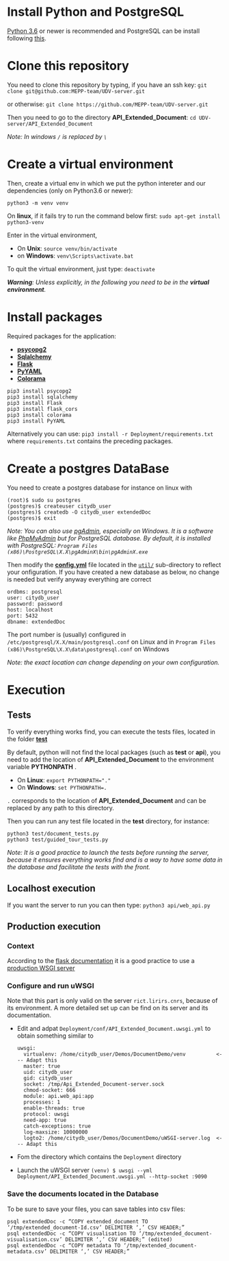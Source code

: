 # Install Python and PostgreSQL

[Python 3.6](https://www.python.org/downloads/) or newer is recommended and PostgreSQL can be install following 
[this](https://www.postgresql.org/docs/9.3/static/tutorial-install.html).

# Clone this repository

You need to clone this repository by typing, if you have an ssh key: `git clone git@github.com:MEPP-team/UDV-server.git`

or otherwise: `git clone https://github.com/MEPP-team/UDV-server.git`

Then you need to go to the directory **API_Extended_Document**: `cd UDV-server/API_Extended_Document`

*Note: In windows `/` is replaced by `\`*

# Create a virtual environment

Then, create a virtual env in which we put the python intereter and our dependencies (only on Python3.6 or newer):
```
python3 -m venv venv
```

On **linux**, if it fails try to run the command below first: `sudo apt-get install python3-venv`

Enter in the virtual environment, 
- On **Unix**: `source venv/bin/activate`
- on **Windows**: `venv\Scripts\activate.bat`
  
To quit the virtual environment, just type:   `deactivate`

***Warning**: Unless explicitly, in the following you need to be in the **virtual environment**.*

# Install packages

Required packages for the application:
- [**psycopg2**](http://initd.org/psycopg/)
- [**Sqlalchemy**](https://www.sqlalchemy.org/)
- [**Flask**](http://flask.pocoo.org/)
- [**PyYAML**](https://pyyaml.org/wiki/PyYAMLDocumentation)
- [**Colorama**](https://pypi.org/project/colorama/)

```
pip3 install psycopg2
pip3 install sqlalchemy
pip3 install Flask
pip3 install flask_cors
pip3 install colorama
pip3 install PyYAML
```

Alternatively you can use: `pip3 install -r Deployment/requirements.txt` where `requirements.txt` contains the preceding packages.


# Create a postgres DataBase
You need to create a postgres database for instance on linux with
```
(root)$ sudo su postgres
(postgres)$ createuser citydb_user
(postgres)$ createdb -O citydb_user extendedDoc
(postgres)$ exit
```

*Note: You can also use [pgAdmin](https://www.pgadmin.org), especially on Windows. 
It is a software like [PhpMyAdmin](https://www.phpmyadmin.net/) but for PostgreSQL database.
By default, it is installed with PostgreSQL: `Program Files (x86)\PostgreSQL\X.X\pgAdminX\bin\pgAdminX.exe`*

Then modify the [**config.yml**](util/config.yml) 
file located in the [`util/`](util) sub-directory to reflect your onfiguration. 
If you have created a new database as below, no change is needed but verify anyway everything are correct

```
ordbms: postgresql
user: citydb_user
password: password
host: localhost
port: 5432
dbname: extendedDoc
```
The port number is (usually) configured in `/etc/postgresql/X.X/main/postgresql.conf` on Linux
and in `Program Files (x86)\PostgreSQL\X.X\data\postgresql.conf` on Windows

*Note: the exact location can change depending on your own configuration.*

# Execution

## Tests

To verify everything works find, you can execute the tests files, located in the folder 
[**test**](test)

By default, python will not find the local packages (such as **test** or **api**), 
you need to add the location of **API_Extended_Document** to the environment variable **PYTHONPATH** .
- On **Linux**: `export PYTHONPATH="."`
- On **Windows**: `set PYTHONPATH=.`

`.` corresponds to the location of **API_Extended_Document** and can be replaced 
by any path to this directory.

Then you can run any test file located in the **test** directory, for instance: 
```
python3 test/document_tests.py
python3 test/guided_tour_tests.py
```

*Note: It is a good practice to launch the tests before running the server, because it ensures everything works find and 
is a way to have some data in the database and facilitate the tests with the front.*

## Localhost execution

If you want the server to run you can then type: `python3 api/web_api.py`

## Production execution

### Context

According to the [flask documentation](http://flask.pocoo.org/docs/1.0/tutorial/deploy/) 
it is a good practice to use a [production WSGI server](https://www.fullstackpython.com/wsgi-servers.html)

### Configure and run uWSGI

Note that this part is only valid on the server `rict.lirirs.cnrs`, because of its environment. 
A more detailed set up can be find on its server and its documentation.

 * Edit and adpat `Deployment/conf/API_Extended_Document.uwsgi.yml` to obtain something similar to
 
   ```
   uwsgi:
     virtualenv: /home/citydb_user/Demos/DocumentDemo/venv          <--- Adapt this
     master: true
     uid: citydb_user
     gid: citydb_user
     socket: /tmp/Api_Extended_Document-server.sock
     chmod-socket: 666
     module: api.web_api:app
     processes: 1
     enable-threads: true
     protocol: uwsgi
     need-app: true
     catch-exceptions: true
     log-maxsize: 10000000
     logto2: /home/citydb_user/Demos/DocumentDemo/uWSGI-server.log  <--- Adapt this
   ```

 * Fom the directory which contains the `Deployment` directory
 * Launch the uWSGI server `(venv) $ uwsgi --yml Deployment/API_Extended_Document.uwsgi.yml --http-socket :9090`

### Save the documents located in the Database

To be sure to save your files, you can save tables into csv files:
```
psql extendedDoc -c “COPY extended_document TO ‘/tmp/extended_document-Id.csv’ DELIMITER ‘,’ CSV HEADER;”
psql extendedDoc -c “COPY visualisation TO ‘/tmp/extended_document-visualisation.csv’ DELIMITER ‘,’ CSV HEADER;” (edited)
psql extendedDoc -c “COPY metadata TO ‘/tmp/extended_document-metadata.csv’ DELIMITER ‘,’ CSV HEADER;”
```
